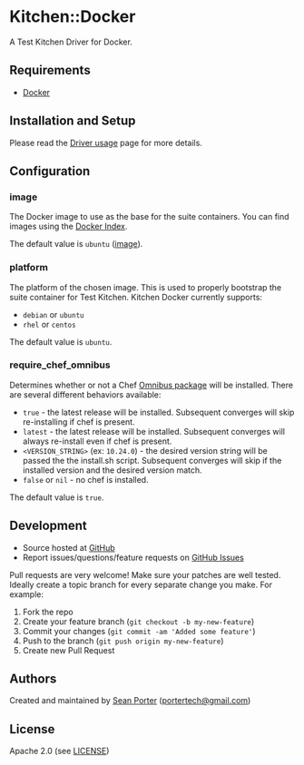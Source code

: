 # <a name="title"></a> Kitchen::Docker

A Test Kitchen Driver for Docker.

## <a name="requirements"></a> Requirements

* [Docker][docker_getting_started]

## <a name="installation"></a> Installation and Setup

Please read the [Driver usage][driver_usage] page for more details.

## <a name="config"></a> Configuration

### <a name="config-image"></a> image

The Docker image to use as the base for the suite containers. You can find
images using the [Docker Index][docker_index].

The default value is `ubuntu` ([image][docker_default_image]).

### <a name="config-platform"></a> platform

The platform of the chosen image. This is used to properly bootstrap the
suite container for Test Kitchen. Kitchen Docker currently supports:

* `debian` or `ubuntu`
* `rhel` or `centos`

The default value is `ubuntu`.

### <a name="config-require-chef-omnibus"></a> require\_chef\_omnibus

Determines whether or not a Chef [Omnibus package][chef_omnibus_dl] will be
installed. There are several different behaviors available:

* `true` - the latest release will be installed. Subsequent converges
  will skip re-installing if chef is present.
* `latest` - the latest release will be installed. Subsequent converges
  will always re-install even if chef is present.
* `<VERSION_STRING>` (ex: `10.24.0`) - the desired version string will
  be passed the the install.sh script. Subsequent converges will skip if
  the installed version and the desired version match.
* `false` or `nil` - no chef is installed.

The default value is `true`.

## <a name="development"></a> Development

* Source hosted at [GitHub][repo]
* Report issues/questions/feature requests on [GitHub Issues][issues]

Pull requests are very welcome! Make sure your patches are well tested.
Ideally create a topic branch for every separate change you make. For
example:

1. Fork the repo
2. Create your feature branch (`git checkout -b my-new-feature`)
3. Commit your changes (`git commit -am 'Added some feature'`)
4. Push to the branch (`git push origin my-new-feature`)
5. Create new Pull Request

## <a name="authors"></a> Authors

Created and maintained by [Sean Porter][author] (<portertech@gmail.com>)

## <a name="license"></a> License

Apache 2.0 (see [LICENSE][license])


[author]:                 https://github.com/portertech
[issues]:                 https://github.com/portertech/kitchen-docker/issues
[license]:                https://github.com/portertech/kitchen-docker/blob/master/LICENSE
[repo]:                   https://github.com/portertech/kitchen-docker
[docker_getting_started]: http://www.docker.io/gettingstarted/
[docker_index]:           https://index.docker.io/
[docker_default_image]:   https://index.docker.io/_/ubuntu/
[driver_usage]:           http://docs.kitchen-ci.org/drivers/usage
[chef_omnibus_dl]:        http://www.opscode.com/chef/install/
